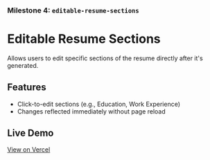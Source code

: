 ### Milestone 4: `editable-resume-sections`

# Editable Resume Sections

Allows users to edit specific sections of the resume directly after it's generated.

## Features
- Click-to-edit sections (e.g., Education, Work Experience)
- Changes reflected immediately without page reload

## Live Demo
[View on Vercel](https://editable-resume-sections.vercel.app/)

